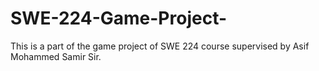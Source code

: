 # SWE-224-Game-Project-
This is a part of the game project of SWE 224 course supervised by Asif Mohammed Samir Sir. 
